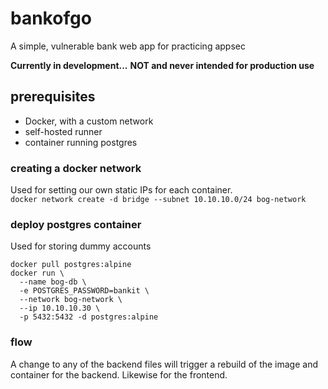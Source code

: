 # bankofgo
A simple, vulnerable bank web app for practicing appsec

**Currently in development...** 
**NOT and never intended for production use**

## prerequisites
* Docker, with a custom network
* self-hosted runner
* container running postgres

### creating a docker network
Used for setting our own static IPs for each container. <br>
```docker network create -d bridge --subnet 10.10.10.0/24 bog-network```

### deploy postgres container
Used for storing dummy accounts
```
docker pull postgres:alpine
docker run \
  --name bog-db \
  -e POSTGRES_PASSWORD=bankit \
  --network bog-network \
  --ip 10.10.10.30 \
  -p 5432:5432 -d postgres:alpine
```

### flow
A change to any of the backend files will trigger a rebuild of the image and container for the backend. Likewise for the frontend.
